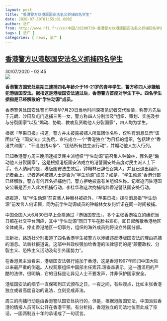 ```yaml
---
layout: post
title: "香港警方以港版国安法名义抓捕四名学生"
date: 2020-07-30T01:55:01.000Z
author: 法广
from: http://www.rfi.fr//cn/中国/20200730-香港警方以港版国安法名义抓捕四名学生
tags: [ 法广 ]
categories: [ news, 法广 ]
---
```

<!--1596074101000-->
[香港警方以港版国安法名义抓捕四名学生](http://www.rfi.fr//cn/%E4%B8%AD%E5%9B%BD/20200730-%E9%A6%99%E6%B8%AF%E8%AD%A6%E6%96%B9%E4%BB%A5%E6%B8%AF%E7%89%88%E5%9B%BD%E5%AE%89%E6%B3%95%E5%90%8D%E4%B9%89%E6%8A%93%E6%8D%95%E5%9B%9B%E5%90%8D%E5%AD%A6%E7%94%9F)
------

<div>
<div>30/07/2020 - 02:45</div><img src="https://s.rfi.fr/media/display/d0af5000-d1fd-11ea-aa50-005056bf87d6/w:310/p:16x9/2020-07-29T170904Z_1816183552_RC243I93O082_RTRMADP_3_HONGKONG-SECURITY.JPG"><p><strong>香港警方国安处星期三逮捕四名年龄介于16-21岁的青年学生，警方称四人涉嫌触犯港版国安法。据指这是港版国安法通过后，香港警方首度对学生下手。四名学生据指是已经解散的“学生动源”成员。</strong></p><div class="t-content__body u-clearfix"><div class="m-interstitial"></div><p>香港警务处国安处警司李桂华7月29日当地时间深夜见记者交代案情，称警方先后于元朗、沙田及屯门逮捕三男一女，警方称四人分别涉及“组织、策划、实施及参与分裂国家”以及“煽动、协助、教唆及资助他人分裂国家”，四人均为学生。</p><p>根据『苹果日报』报道，警方并未披露被捕人所属团体名称，仅称有消息显示“该团伙”在『国安法』实施后，宣告成立一个“香港独立”为目标的组织，包括建立“香港共和国”、“不设底线斗争”、“团结所有独立派行动”，并煽动他人加入行列。</p><p>已知香港警方周三晚间逮捕泛民主派组织“学生动源”前召集人钟翰林，罪名是“煽动他人分裂国家”，这是根据港版国安法成立的港警国安处首度对民主派人士下手。令人纳闷的是，港版国安法生效后，钟翰林已辞任召集人，并且已退出组织。记者会上，记者追问被捕人士是否为“学生动源”成员？如是，“学生动源”香港分部已经解散，警方有何罪名抓捕他们，警方拒绝披露有关组织名称。记者追问驻港国安公署是否介入此次抓捕行动，李桂华称这次拘捕纯粹香港警队国安处行动。</p><p>据报道，除“学生动源”前召集人钟翰林被抓外，『苹果日报』援引消息指“学生动源”前发言人何诺恒，同为前学生动源成员的钟翰林女友何忻诺在同一时间被捕。</p><p>中国全国人大6月30日早上全票通过『港版国安法』，多个主张香港独立的组织当日都在社交平台回应，其中“学生动源”同日下午在脸书宣布，即日起解散香港地区全体成员，停止香港地区一切事务，组织的海外成员则将设立外国分部。</p><p>法新社，路透社分别报道了四名香港学生被警方以涉嫌违反港版国安法的理由抓捕的消息。法新社报道说，这部中共政权强加给香港的法律惩罚的是“颠覆政权、分裂主义、恐怖主义活动及勾引外国势力”。</p><p>在香港民主派看来，港版国安法强行施加于香港，这是香港1997年回归中国大陆以来最严重的倒退。人权观察组织中国部主任索菲.理查森表示，这一遭滥用的严酷的法律，很明确，它的目标是让异见人士不要发声，并非保护国家安全。</p><p>港版国安法的细节一直保密到正式颁布之日，一夜之间，有些观点，比如主张香港独立或者高度自治的说法，立刻变成非法。</p><p>周三的拘捕行动是由香港警队国安处执行的，但是，根据港版国安法，中国派驻香港的情报人员可以公开在香港干预。有分析指，香港独立的司法地位至此成了空话，一国两制五十年的承诺成了一句谎言。</p><p> </p><div class="o-self-promo o-self-promo--nl o-self-promo--hidden" data-selfpromo-newsletter></div><div class="o-self-promo o-self-promo--app o-self-promo--hidden" data-selfpromo-app></div></div>
</div>
